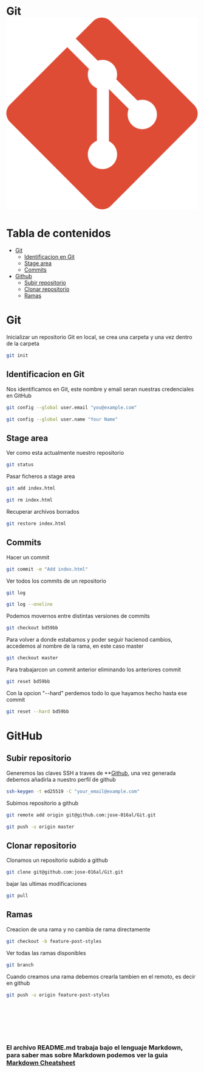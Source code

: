 # Git ![Git](./img/logo.png)

# Tabla de contenidos
- [Git](#git)
  - [Identificacion en Git](#identificacion-en-git)
  - [Stage area](#stage-area)
  - [Commits](#commits)
- [Github](#github)
  - [Subir repositorio](#subir-repositorio)
  - [Clonar repositorio](#clonar-repositorio)
  - [Ramas](#ramas)

# Git
Inicializar un repositorio Git en local, se crea una carpeta y una vez dentro de la carpeta 
```bash
git init 
```

## Identificacion en Git
Nos identificamos en Git, este nombre y email seran nuestras credenciales en GitHub
```bash
git config --global user.email "you@example.com"
```
```bash
git config --global user.name "Your Name"
```

## Stage area
Ver como esta actualmente nuestro repositorio
```bash
git status
```
Pasar ficheros a stage area
```bash
git add index.html
```
```bash
git rm index.html
```
Recuperar archivos borrados 
```bash
git restore index.html
```

## Commits
Hacer un commit
```bash
git commit -m "Add index.html"
```
Ver todos los commits de un repositorio
```bash
git log
```
```bash
git log --oneline
```
Podemos movernos entre distintas versiones de commits
```bash
git checkout bd59bb 
```
Para volver a donde estabamos y poder seguir hacienod cambios, accedemos al nombre de la rama, en este caso master
```bash
git checkout master
```
Para trabajarcon un commit anterior eliminando los anteriores commit 
```bash
git reset bd59bb
```
Con la opcion "--hard" perdemos todo lo que hayamos hecho hasta ese commit 
```bash
git reset --hard bd59bb
```

# GitHub

## Subir repositorio
Generemos las claves SSH a traves de **[Github](https://docs.github.com/es/authentication/connecting-to-github-with-ssh/generating-a-new-ssh-key-and-adding-it-to-the-ssh-agent), una vez generada debemos añadirla a nuestro perfil de github
```bash
ssh-keygen -t ed25519 -C "your_email@example.com"
```
Subimos repositorio a github
```bash
git remote add origin git@github.com:jose-016al/Git.git
```
```bash
git push -u origin master
```

## Clonar repositorio
Clonamos un repositorio subido a github
```bash
git clone git@github.com:jose-016al/Git.git
```
bajar las ultimas modificaciones 
```bash
git pull
```

## Ramas
Creacion de una rama y no cambia de rama directamente
```bash
git checkout -b feature-post-styles
```
Ver todas las ramas disponibles
```bash
git branch
```
Cuando creamos una rama debemos crearla tambien en el remoto, es decir en github 
```bash
git push -u origin feature-post-styles
```
```bash

```
```bash

```
```bash

```
```bash

```
```bash

```
```bash

```
```bash

```


### El archivo README.md trabaja bajo el lenguaje Markdown, para saber mas sobre Markdown podemos ver la guia [Markdown Cheatsheet](https://github.com/adam-p/markdown-here/wiki/Markdown-Cheatsheet "Markdown Cheatsheet")

